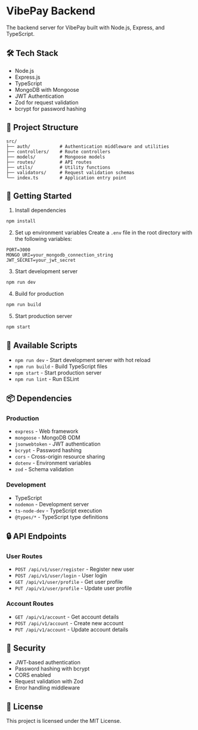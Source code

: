 # VibePay Backend

The backend server for VibePay built with Node.js, Express, and TypeScript.

## 🛠️ Tech Stack

- Node.js
- Express.js
- TypeScript
- MongoDB with Mongoose
- JWT Authentication
- Zod for request validation
- bcrypt for password hashing

## 📁 Project Structure

```
src/
├── auth/           # Authentication middleware and utilities
├── controllers/    # Route controllers
├── models/         # Mongoose models
├── routes/         # API routes
├── utils/          # Utility functions
├── validators/     # Request validation schemas
└── index.ts        # Application entry point
```

## 🚀 Getting Started

1. Install dependencies

```bash
npm install
```

2. Set up environment variables
   Create a `.env` file in the root directory with the following variables:

```env
PORT=3000
MONGO_URI=your_mongodb_connection_string
JWT_SECRET=your_jwt_secret
```

3. Start development server

```bash
npm run dev
```

4. Build for production

```bash
npm run build
```

5. Start production server

```bash
npm start
```

## 🔧 Available Scripts

- `npm run dev` - Start development server with hot reload
- `npm run build` - Build TypeScript files
- `npm start` - Start production server
- `npm run lint` - Run ESLint

## 📦 Dependencies

### Production

- `express` - Web framework
- `mongoose` - MongoDB ODM
- `jsonwebtoken` - JWT authentication
- `bcrypt` - Password hashing
- `cors` - Cross-origin resource sharing
- `dotenv` - Environment variables
- `zod` - Schema validation

### Development

- TypeScript
- `nodemon` - Development server
- `ts-node-dev` - TypeScript execution
- `@types/*` - TypeScript type definitions

## 🔒 API Endpoints

### User Routes

- `POST /api/v1/user/register` - Register new user
- `POST /api/v1/user/login` - User login
- `GET /api/v1/user/profile` - Get user profile
- `PUT /api/v1/user/profile` - Update user profile

### Account Routes

- `GET /api/v1/account` - Get account details
- `POST /api/v1/account` - Create new account
- `PUT /api/v1/account` - Update account details

## 🔐 Security

- JWT-based authentication
- Password hashing with bcrypt
- CORS enabled
- Request validation with Zod
- Error handling middleware

## 📝 License

This project is licensed under the MIT License.
